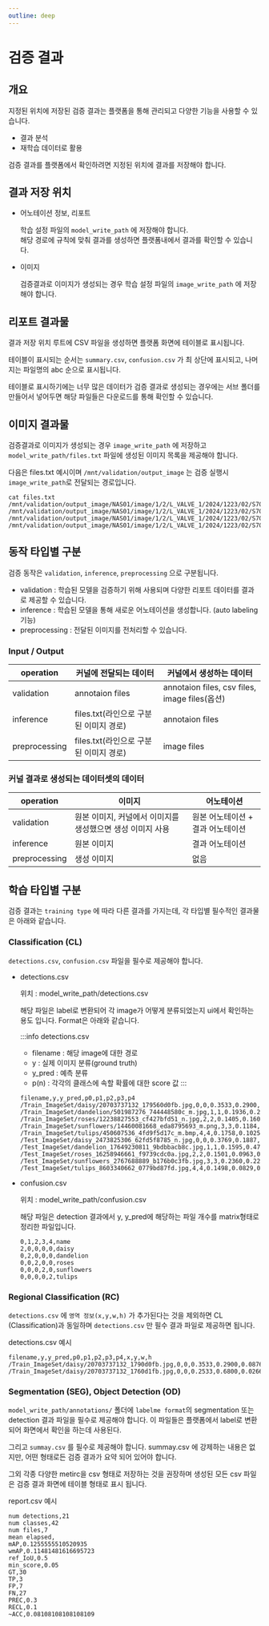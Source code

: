 ```yaml
---
outline: deep
---
```


# 검증 결과
## 개요

지정된 위치에 저장된 검증 결과는 플랫폼을 통해 관리되고 다양한 기능을 사용할 수 있습니다.

- 결과 분석
- 재학습 데이터로 활용

검증 결과를 플랫폼에서 확인하려면 지정된 위치에 결과를 저장해야 합니다.

## 결과 저장 위치
- 어노테이션 정보, 리포트

  학습 설정 파일의 `model_write_path` 에 저장해야 합니다.  
  해당 경로에 규칙에 맞춰 결과를 생성하면 플랫폼내에서 결과를 확인할 수 있습니다.

- 이미지

  검증결과로 이미지가 생성되는 경우 학습 설정 파일의 `image_write_path` 에 저장해야 합니다.

## 리포트 결과물
결과 저장 위치 루트에 CSV 파일을 생성하면 플랫폼 화면에 테이블로 표시됩니다.

테이블이 표시되는 순서는 `summary.csv`, `confusion.csv` 가 최 상단에 표시되고, 나머지는 파일명의 abc 순으로 표시됩니다.

테이블로 표시하기에는 너무 많은 데이터가 검증 결과로 생성되는 경우에는 서브 폴더를 만들어서 넣어두면 해당 파일들은 다운로드를 통해 확인할 수 있습니다.

## 이미지 결과물
검증결과로 이미지가 생성되는 경우 `image_write_path` 에 저장하고 `model_write_path/files.txt` 파일에 생성된 이미지 목록을 제공해야 합니다.

다음은 files.txt 예시이며 `/mnt/validation/output_image` 는 검증 실행시 `image_write_path`로 전달되는 경로입니다.
```
cat files.txt 
/mnt/validation/output_image/NAS01/image/1/2/L_VALVE_1/2024/1223/02/S7034902813506310181_20241217074352_THERMOSTATIC_VALVE_R_0_A.png
/mnt/validation/output_image/NAS01/image/1/2/L_VALVE_1/2024/1223/02/S7034902813506310181_20241217074352_THERMOSTATIC_VALVE_L_0_A.png
/mnt/validation/output_image/NAS01/image/1/2/L_VALVE_1/2024/1223/02/S7034902813506310181_20241217074352_THERMOSTATIC_VALVE_R_0_A.png
/mnt/validation/output_image/NAS01/image/1/2/L_VALVE_1/2024/1223/02/S7034902813506310181_20241217074352_THERMOSTATIC_VALVE_L_0_A.png
```

## 동작 타입별 구분
검증 동작은 `validation`, `inference`, `preprocessing` 으로 구분됩니다.

- validation : 학습된 모델을 검증하기 위해 사용되며 다양한 리포트 데이터를 결과로 제공할 수 있습니다.
- inference : 학습된 모델을 통해 새로운 어노테이션을 생성합니다. (auto labeling 기능)
- preprocessing : 전달된 이미지를 전처리할 수 있습니다.

### Input / Output

operation |  커널에 전달되는 데이터 | 커널에서 생성하는 데이터
--|--|--
validation | annotaion files | annotaion files, csv files, image files(옵션)
inference | files.txt(라인으로 구분된 이미지 경로) | annotaion files
preprocessing | files.txt(라인으로 구분된 이미지 경로) | image files

### 커널 결과로 생성되는 데이터셋의 데이터

operation |  이미지 | 어노테이션
--|--|--
validation | 원본 이미지, 커널에서 이미지를 생성했으면 생성 이미지 사용 | 원본 어노테이션 + 결과 어노테이션
inference | 원본 이미지 | 결과 어노테이션
preprocessing | 생성 이미지 | 없음

## 학습 타입별 구분
검증 결과는 `training type` 에 따라 다른 결과를 가지는데, 각 타입별 필수적인 결과물은 아래와 같습니다.

### Classification (CL)

`detections.csv`, `confusion.csv` 파일을 필수로 제공해야 합니다.

- detections.csv

  위치 : model_write_path/detections.csv

  해당 파일은 label로 변환되어 각 image가 어떻게 분류되었는지 ui에서 확인하는 용도 입니다. Format은 아래와 같습니다.

  :::info detections.csv
  - filename : 해당 image에 대한 경로
  - y : 실제 이미지 분류(ground truth)
  - y_pred : 예측 분류
  - p(n) : 각각의 클래스에 속할 확률에 대한 score 값
  :::


  ```
  filename,y,y_pred,p0,p1,p2,p3,p4
  /Train_ImageSet/daisy/20703737132_179560d0fb.jpg,0,0,0.3533,0.2900,0.0876,0.1959,0.0732
  /Train_ImageSet/dandelion/501987276_744448580c_m.jpg,1,1,0.1936,0.2889,0.1641,0.2335,0.1198
  /Train_ImageSet/roses/12238827553_cf427bfd51_n.jpg,2,2,0.1405,0.1607,0.3666,0.1494,0.1829
  /Train_ImageSet/sunflowers/14460081668_eda8795693_m.png,3,3,0.1184,0.1356,0.1101,0.4027,0.2334
  /Train_ImageSet/tulips/450607536_4fd9f5d17c_m.bmp,4,4,0.1758,0.1025,0.1779,0.1855,0.3583
  /Test_ImageSet/daisy_2473825306_62fd5f8785_n.jpg,0,0,0.3769,0.1887,0.1223,0.2088,0.1034
  /Test_ImageSet/dandelion_17649230811_9bdbbacb8c.jpg,1,1,0.1595,0.4717,0.1265,0.1422,0.1001
  /Test_ImageSet/roses_16258946661_f9739cdc0a.jpg,2,2,0.1501,0.0963,0.2900,0.1872,0.2763
  /Test_ImageSet/sunflowers_2767688889_b176b0c3fb.jpg,3,3,0.2360,0.2268,0.1401,0.2678,0.1293
  /Test_ImageSet/tulips_8603340662_0779bd87fd.jpg,4,4,0.1498,0.0829,0.3246,0.1018,0.3409
  ```
- confusion.csv

  위치 : model_write_path/confusion.csv
  
  해당 파일은 detection 결과에서 y, y_pred에 해당하는 파일 개수를 matrix형태로 정리한 파일입니다.

  ```
  0,1,2,3,4,name
  2,0,0,0,0,daisy
  0,2,0,0,0,dandelion
  0,0,2,0,0,roses
  0,0,0,2,0,sunflowers
  0,0,0,0,2,tulips
  ```

### Regional Classification (RC)

`detections.csv` 에 `영역 정보(x,y,w,h)` 가 추가된다는 것을 제외하면 CL (Classification)과 동일하며 `detections.csv` 만 필수 결과 파일로 제공하면 됩니다.

detections.csv 예시
```
filename,y,y_pred,p0,p1,p2,p3,p4,x,y,w,h
/Train_ImageSet/daisy/20703737132_1790d0fb.jpg,0,0,0.3533,0.2900,0.0876,0.1959,0.0732,12,23,50,30
/Train_ImageSet/daisy/20703737132_1760d1fb.jpg,0,0,0.2533,0.6800,0.0266,0.2659,0.0331,22,43,60,20
```

### Segmentation (SEG), Object Detection (OD)

`model_write_path/annotations/` 폴더에 `labelme format`의 segmentation 또는 detection 결과 파일을 필수로 제공해야 합니다. 이 파일들은 플랫폼에서 label로 변환되어 화면에서 확인을 하는데 사용된다.

그리고 `summay.csv` 를 필수로 제공해야 합니다. summay.csv 에 강제하는 내용은 없지만, 어떤 형태로든 검증 결과가 요약 되어 있어야 합니다.

그외 각종 다양한 metirc을 csv 형태로 저장하는 것을 권장하며 생성된 모든 csv 파일은 검증 결과 화면에 테이블 형태로 표시 됩니다.

report.csv 예시
```
num detections,21
num classes,42
num files,7
mean elapsed,
mAP,0.1255555510520935
wmAP,0.11481481616695723
ref_IoU,0.5
min_score,0.05
GT,30
TP,3
FP,7
FN,27
PREC,0.3
RECL,0.1
~ACC,0.08108108108108109
```
